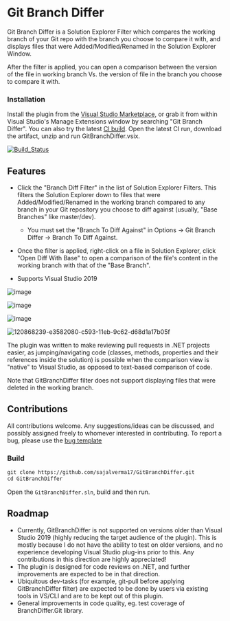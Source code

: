 # Git Branch Differ

Git Branch Differ is a Solution Explorer Filter which compares the working branch of your Git repo with the branch you choose to compare it with, and displays files that were Added/Modified/Renamed in the Solution Explorer Window.

After the filter is applied, you can open a comparison between the version of the file in working branch Vs. the version of file in the branch you choose to compare it with. 

### Installation
Install the plugin from the [Visual Studio Marketplace](https://marketplace.visualstudio.com/items?itemName=SajalVerma.GitBranchDiffer), or grab it from within Visual Studio's Manage Extensions window by searching "Git Branch Differ". 
You can also try the latest [CI build](https://github.com/sajalverma17/GitBranchDiffer/actions/workflows/ci-build.yml).
Open the latest CI run, download the artifact, unzip and run GitBranchDiffer.vsix.

[![Build_Status](https://github.com/sajalverma17/GitBranchDiffer/actions/workflows/ci-build.yml/badge.svg)](https://github.com/sajalverma17/GitBranchDiffer/actions/workflows/ci-build.yml)

## Features

* Click the "Branch Diff Filter" in the list of Solution Explorer Filters. This filters the Solution Explorer down to files that were Added/Modified/Renamed in the working branch compared to any branch in your Git repository you choose to diff against (usually, "Base Branches" like master/dev). 
  * You must set the "Branch To Diff Against" in Options -> Git Branch Differ -> Branch To Diff Against.

* Once the filter is applied, right-click on a file in Solution Explorer, click "Open Diff With Base" to open a comparison of the file's content in the working branch with that of the "Base Branch".

* Supports Visual Studio 2019

![image](https://user-images.githubusercontent.com/25904133/118525755-d63bd480-b73f-11eb-884a-ddf86c63a70a.png)

![image](https://user-images.githubusercontent.com/25904133/121787246-4b76ba00-cbc5-11eb-8033-7b06d92079d5.png)

![image](https://user-images.githubusercontent.com/25904133/121787519-c8566380-cbc6-11eb-9dd2-d378a9f61775.png)

![120868239-e3582080-c593-11eb-9c62-d68d1a17b05f](https://user-images.githubusercontent.com/25904133/120868781-118a3000-c595-11eb-85f1-bd93a0116a52.png)

The plugin was written to make reviewing pull requests in .NET projects easier, as jumping/navigating code (classes, methods, properties and their references inside the solution) is possible when the comparison view is "native" to Visual Studio, as opposed to text-based comparison of code.

Note that GitBranchDiffer filter does not support displaying files that were deleted in the working branch.

## Contributions

All contributions welcome. 
Any suggestions/ideas can be discussed, and possibly assigned freely to whomever interested in contributing.
To report a bug, please use the [bug template](https://github.com/sajalverma17/GitBranchDiffer/issues/new?assignees=&labels=bug&template=bug-report.md&title=)

### Build 

```txt
git clone https://github.com/sajalverma17/GitBranchDiffer.git
cd GitBranchDiffer
```

Open the `GitBranchDiffer.sln`, build and then run.

## Roadmap
* Currently, GitBranchDiffer is not supported on versions older than Visual Studio 2019 (highly reducing the target audience of the plugin). This is mostly because I do not have the ability to test on older versions, and no experience developing Visual Studio plug-ins prior to this. Any contributions in this direction are highly appreciated!
* The plugin is designed for code reviews on .NET, and further improvements are expected to be in that direction.
* Ubiquitous dev-tasks (for example, git-pull before applying GitBranchDiffer filter) are expected to be done by users via existing tools in VS/CLI and are to be kept out of this plugin.
* General improvements in code quality, eg. test coverage of BranchDiffer.Git library.


